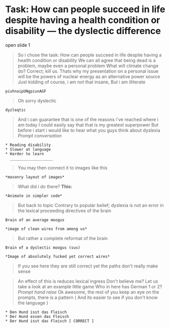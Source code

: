 # Task: How can people succeed in life despite having a health condition or disability &mdash; the dyslectic difference

open slide 1
> So i chose the task: How can people succeed in life despite having a health condition or disability
> We can all agree that being dead is a problem, maybe even a personal problem
> What will climate change do? Correct; kill us.
> Thats why my presentation on a personal issue will be the powers of nuclear energy as an alternative power source
> Just kidding of course, i am not that insane,
> But i am illiterate
```
piuhnaipUNgpiunAGF
```
> Oh sorry dyslectic
```
dyzleqtic
```
> And i can guarantee that is one of the reasons i've reached where i am today
> I could easily say that that is my greatest superpower
> But before i start i would like to hear what you guys think about dyslexia
*Prompt conversation*
```
* Reading disability
* Slower at language
* Harder to learn
  ___________________
```
> You may then connect it to images like this
```
*masonry layout of images*
```
> What did i do there?
> **This:**
```
*Animate in simpler code*
```
> But back to topic
> Contrary to popular belief; dyslexia is not an error in the lexical proceeding directives of the brain
```
Brain of an average moogus

*image of clean wires from among us*
```
> But rather a complete reformat of the brain
```
Brain of a dyslectic moogus (sus)

*Image of absolutely fucked yet correct wires*
```
> If you see here they are still correct yet the paths don't really make sense

<!-- No shit this line could be better -->
> An effect of this is reduces lexical ingress 
> Don't believe me?
> Let us take a look at an example little game
> Who in here has German 1 or 2?
*Prompt hand raise*
> Ok awesome, the rest of you keep an eye on the prompts, there is a pattern ( And its easier to see if you don't know the language )
```
* Den Hund isst das Fleisch
* Der Hund essen das Fleisch
* Der Hund isst das Fleisch [ CORRECT ]
```

